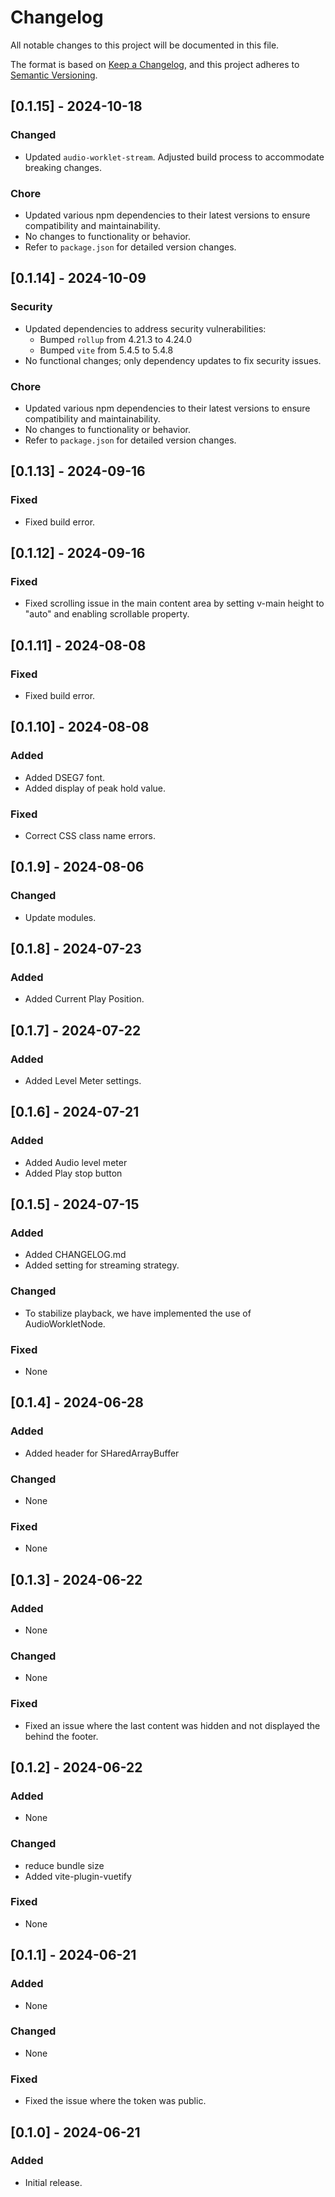 # Changelog

All notable changes to this project will be documented in this file.

The format is based on [Keep a Changelog](https://keepachangelog.com/en/1.0.0/), and this project adheres to [Semantic Versioning](https://semver.org/spec/v2.0.0.html).

## [0.1.15] - 2024-10-18

### Changed
- Updated `audio-worklet-stream`. Adjusted build process to accommodate breaking changes.

### Chore
- Updated various npm dependencies to their latest versions to ensure compatibility and maintainability.
- No changes to functionality or behavior.
- Refer to `package.json` for detailed version changes.

## [0.1.14] - 2024-10-09

### Security
- Updated dependencies to address security vulnerabilities:
  - Bumped `rollup` from 4.21.3 to 4.24.0
  - Bumped `vite` from 5.4.5 to 5.4.8
- No functional changes; only dependency updates to fix security issues.

### Chore
- Updated various npm dependencies to their latest versions to ensure compatibility and maintainability.
- No changes to functionality or behavior.
- Refer to `package.json` for detailed version changes.

## [0.1.13] - 2024-09-16

### Fixed
- Fixed build error.

## [0.1.12] - 2024-09-16

### Fixed

- Fixed scrolling issue in the main content area by setting v-main height to "auto" and enabling scrollable property.

## [0.1.11] - 2024-08-08

### Fixed
- Fixed build error.

## [0.1.10] - 2024-08-08

### Added
- Added DSEG7 font.
- Added display of peak hold value.

### Fixed
- Correct CSS class name errors.

## [0.1.9] - 2024-08-06

### Changed
- Update modules.

## [0.1.8] - 2024-07-23

### Added
- Added Current Play Position.

## [0.1.7] - 2024-07-22

### Added
- Added Level Meter settings.

## [0.1.6] - 2024-07-21

### Added
- Added Audio level meter
- Added Play stop button

## [0.1.5] - 2024-07-15

### Added
- Added CHANGELOG.md
- Added setting for streaming strategy.

### Changed
- To stabilize playback, we have implemented the use of AudioWorkletNode.

### Fixed
- None

## [0.1.4] - 2024-06-28

### Added
- Added header for SHaredArrayBuffer

### Changed
- None

### Fixed
- None

## [0.1.3] - 2024-06-22

### Added
- None

### Changed
- None

### Fixed
- Fixed an issue where the last content was hidden and not displayed the behind the footer.

## [0.1.2] - 2024-06-22

### Added
- None

### Changed
- reduce bundle size
- Added vite-plugin-vuetify

### Fixed
- None

## [0.1.1] - 2024-06-21

### Added
- None

### Changed
- None

### Fixed
- Fixed the issue where the token was public.

## [0.1.0] - 2024-06-21

### Added
- Initial release.
